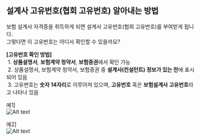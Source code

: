 ## 설계사 고유번호(협회 고유번호) 알아내는 방법  

보험 설계사 자격증을 취득하게 되면 설계사 고유번호(협회 고유번호)를 부여받게 됩니다.  
그렇다면 이 고유번호는 어디서 확인할 수 있을까요?  

**[고유번호 확인 방법]**  
&nbsp;1. **상품설명서**, **보험계약 청약서**, **보험증권**에서 확인 가능  
&nbsp;2. 상품설명서, 보험계약 청약서, 보험증권 중 **설계사(컨설턴트) 정보가 있는 란**에 표시되어 있음   
&nbsp;3. 고유번호는 **숫자 14자리**로 이루어져 있으며, **고유번호** 혹은 **보험설계사 고유번호**라고 나타나 있음  


 예1]  
![Alt text](https://raw.githubusercontent.com/onvit/onvit.github.io/master/blog/InsurerNumberImage01.png)  

예2]  
![Alt text](https://raw.githubusercontent.com/onvit/onvit.github.io/master/blog/InsurerNumberImage02.png)    
